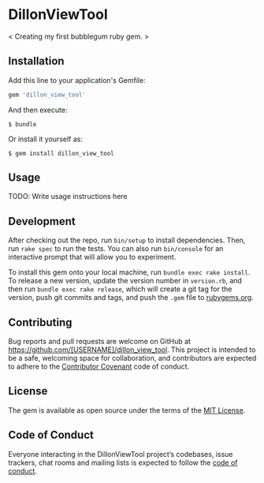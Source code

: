 # DillonViewTool

< Creating my first bubblegum ruby gem. >

## Installation

Add this line to your application's Gemfile:

```ruby
gem 'dillon_view_tool'
```

And then execute:

    $ bundle

Or install it yourself as:

    $ gem install dillon_view_tool

## Usage

TODO: Write usage instructions here

## Development

After checking out the repo, run `bin/setup` to install dependencies. Then, run `rake spec` to run the tests. You can also run `bin/console` for an interactive prompt that will allow you to experiment.

To install this gem onto your local machine, run `bundle exec rake install`. To release a new version, update the version number in `version.rb`, and then run `bundle exec rake release`, which will create a git tag for the version, push git commits and tags, and push the `.gem` file to [rubygems.org](https://rubygems.org).

## Contributing

Bug reports and pull requests are welcome on GitHub at https://github.com/[USERNAME]/dillon_view_tool. This project is intended to be a safe, welcoming space for collaboration, and contributors are expected to adhere to the [Contributor Covenant](http://contributor-covenant.org) code of conduct.

## License

The gem is available as open source under the terms of the [MIT License](https://opensource.org/licenses/MIT).

## Code of Conduct

Everyone interacting in the DillonViewTool project’s codebases, issue trackers, chat rooms and mailing lists is expected to follow the [code of conduct](https://github.com/[USERNAME]/dillon_view_tool/blob/master/CODE_OF_CONDUCT.md).
